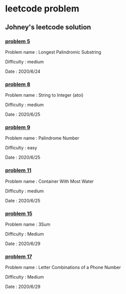 # leetcode problem


## Johney's leetcode solution 

### [problem 5](https://github.com/johney4415/leetcode/blob/master/leetcode5.py) 

Problem name : Longest Palindromic Substring  

Difficulty : medium

Date : 2020/6/24
### [problem 8](https://github.com/johney4415/leetcode/blob/master/leetcode8.py "problem 8")
Problem name : String to Integer (atoi)

Difficulty : medium

Date : 2020/6/25

### [problem 9 ](https://github.com/johney4415/leetcode/blob/master/leetcode9.py "problem 9")
Problem name : Palindrome Number

Difficulty : easy

Date : 2020/6/25


### [problem 11 ](https://github.com/johney4415/leetcode/blob/master/leetcode11.py "problem 9")
Problem name : Container With Most Water

Difficulty : medium

Date : 2020/6/25

### [problem 15 ](https://github.com/johney4415/leetcode/blob/master/leetcode15.py "problem 15")
Problem name : 3Sum

Difficulty : Medium

Date : 2020/6/29


### [problem 17 ](https://github.com/johney4415/leetcode/blob/master/leetcode17.py "problem 17")
Problem name : Letter Combinations of a Phone Number

Difficulty : Medium

Date : 2020/6/29